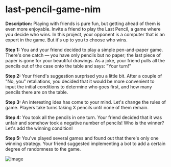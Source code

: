 # last-pencil-game-nim

**Description:** Playing with friends is pure fun, but getting ahead of them is even more enjoyable. Invite a friend to play the Last Pencil, a game where you decide who wins. In this project, your opponent is a computer that is an expert in the game. But it's up to you to choose who wins.

**Step 1:** You and your friend decided to play a simple pen-and-paper game. There's one catch — you have only pencils but no paper; the last piece of paper is gone for your beautiful drawings. As a joke, your friend pulls all the pencils out of the case onto the table and says: "Your turn!"

**Step 2:** Your friend's suggestion surprised you a little bit. After a couple of "No, you" retaliations, you decided that it would be more convenient to input the initial conditions to determine who goes first, and how many pencils there are on the table.

**Step 3:** An interesting idea has come to your mind. Let's change the rules of game. Players take turns taking X pencils until none of them remain.

**Step 4:** You took all the pencils in one turn. Your friend decided that it was unfair and somehow took a negative number of pencils! Who is the winner? Let's add the winning condition!

**Step 5:** You've played several games and found out that there's only one winning strategy. Your friend suggested implementing a bot to add a certain degree of randomness to the game.

![image](https://user-images.githubusercontent.com/33701673/179574794-d3e1cacd-6489-431e-92c2-f83f1f22a649.png)
